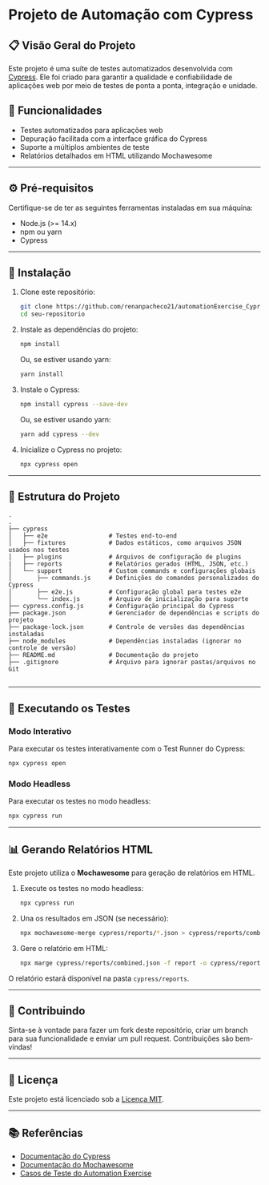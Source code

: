 # Projeto de Automação com Cypress

## :clipboard: Visão Geral do Projeto
Este projeto é uma suíte de testes automatizados desenvolvida com [Cypress](https://www.cypress.io/). Ele foi criado para garantir a qualidade e confiabilidade de aplicações web por meio de testes de ponta a ponta, integração e unidade.

## :star2: Funcionalidades
- Testes automatizados para aplicações web
- Depuração facilitada com a interface gráfica do Cypress
- Suporte a múltiplos ambientes de teste
- Relatórios detalhados em HTML utilizando Mochawesome

---

## :gear: Pré-requisitos
Certifique-se de ter as seguintes ferramentas instaladas em sua máquina:
- Node.js (>= 14.x)
- npm ou yarn
- Cypress

---

## :rocket: Instalação
1. Clone este repositório:
   ```bash
   git clone https://github.com/renanpacheco21/automationExercise_Cypress
   cd seu-repositorio
   ```

2. Instale as dependências do projeto:
   ```bash
   npm install
   ```
   Ou, se estiver usando yarn:
   ```bash
   yarn install
   ```

3. Instale o Cypress:
   ```bash
   npm install cypress --save-dev
   ```
   Ou, se estiver usando yarn:
   ```bash
   yarn add cypress --dev
   ```

4. Inicialize o Cypress no projeto:
   ```bash
   npx cypress open
   ```

---

## :file_folder: Estrutura do Projeto
```
.
.
├── cypress
│   ├── e2e                 # Testes end-to-end
│   ├── fixtures            # Dados estáticos, como arquivos JSON usados nos testes
│   ├── plugins             # Arquivos de configuração de plugins
|   ├── reports             # Relatórios gerados (HTML, JSON, etc.)
│   └── support             # Custom commands e configurações globais
│       ├── commands.js     # Definições de comandos personalizados do Cypress
│       ├── e2e.js          # Configuração global para testes e2e
│       └── index.js        # Arquivo de inicialização para suporte
├── cypress.config.js       # Configuração principal do Cypress
├── package.json            # Gerenciador de dependências e scripts do projeto
├── package-lock.json       # Controle de versões das dependências instaladas
├── node_modules            # Dependências instaladas (ignorar no controle de versão)
├── README.md               # Documentação do projeto
├── .gitignore              # Arquivo para ignorar pastas/arquivos no Git


```

---

## :runner: Executando os Testes

### Modo Interativo
Para executar os testes interativamente com o Test Runner do Cypress:
```bash
npx cypress open
```

### Modo Headless
Para executar os testes no modo headless:
```bash
npx cypress run
```

---

## :bar_chart: Gerando Relatórios HTML
Este projeto utiliza o **Mochawesome** para geração de relatórios em HTML.

1. Execute os testes no modo headless:
   ```bash
   npx cypress run
   ```

2. Una os resultados em JSON (se necessário):
   ```bash
   npx mochawesome-merge cypress/reports/*.json > cypress/reports/combined.json
   ```

3. Gere o relatório em HTML:
   ```bash
   npx marge cypress/reports/combined.json -f report -o cypress/reports
   ```

O relatório estará disponível na pasta `cypress/reports`.

---

## :handshake: Contribuindo
Sinta-se à vontade para fazer um fork deste repositório, criar um branch para sua funcionalidade e enviar um pull request. Contribuições são bem-vindas!

---

## :page_facing_up: Licença
Este projeto está licenciado sob a [Licença MIT](LICENSE).

---

## :books: Referências
- [Documentação do Cypress](https://docs.cypress.io/)
- [Documentação do Mochawesome](https://www.npmjs.com/package/mochawesome)
- [Casos de Teste do Automation Exercise](https://automationexercise.com/test_cases)


